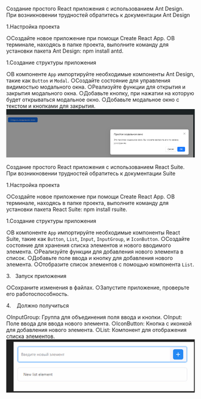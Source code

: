 Создание простого React приложения с использованием Ant Design. При возникновении трудностей обратитесь к документации Ant Design

1.Настройка проекта

○Создайте новое приложение при помощи Create React App.
○В терминале, находясь в папке проекта, выполните команду для установки пакета Ant Design: npm install antd.

1.Создание структуры приложения

○В компоненте `App` импортируйте необходимые компоненты Ant Design, такие как `Button` и `Modal`.
○Создайте состояние для управления видимостью модального окна.
○Реализуйте функции для открытия и закрытия модального окна.
○Добавьте кнопку, при нажатии на которую будет открываться модальное окно.
○Добавьте модальное окно с текстом и кнопками для закрытия.
![alt text](image.png)


Создание простого React приложения с использованием React Suite.
При возникновении трудностей обратитесь к документации Suite 

1.Настройка проекта

○Создайте новое приложение при помощи Create React App.
○В терминале, находясь в папке проекта, выполните команду для установки пакета React Suite: npm install rsuite.

1.Создание структуры приложения

○В компоненте `App` импортируйте необходимые компоненты React Suite, такие как `Button`, `List`, `Input`, `InputGroup`, и `IconButton`.
○Создайте состояние для хранения списка элементов и нового вводимого элемента.
○Реализуйте функции для добавления нового элемента в список.
○Добавьте поле ввода и кнопку для добавления нового элемента.
○Отобразите список элементов с помощью компонента `List`.

3.   Запуск приложения

○Сохраните изменения в файлах.
○Запустите приложение, проверьте его работоспособность.

4.    Должно получиться

○InputGroup: Группа для объединения поля ввода и кнопки.
○Input: Поле ввода для ввода нового элемента.
○IconButton: Кнопка с иконкой для добавления нового элемента.
○List: Компонент для отображения списка элементов.
![alt text](image-1.png)